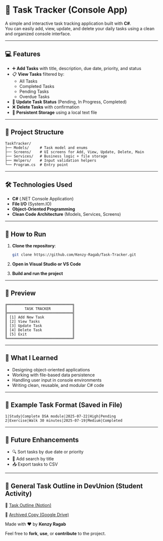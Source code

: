 # 📝 Task Tracker (Console App)

A simple and interactive task tracking application built with **C#**.  
You can easily add, view, update, and delete your daily tasks using a clean and organized console interface.

---

## 💻 Features

- ➕ **Add Tasks** with title, description, due date, priority, and status  
- 📋 **View Tasks** filtered by:  
  - All Tasks  
  - Completed Tasks  
  - Pending Tasks  
  - Overdue Tasks  
- 🔄 **Update Task Status** (Pending, In Progress, Completed)  
- ❌ **Delete Tasks** with confirmation  
- 💾 **Persistent Storage** using a local text file  

---

## 🧱 Project Structure

```
TaskTracker/
├── Models/     # Task model and enums  
├── Screens/    # UI screens for Add, View, Update, Delete, Main  
├── Services/   # Business logic + file storage  
├── Helpers/    # Input validation helpers  
└── Program.cs  # Entry point
```

---

## 🛠️ Technologies Used

- **C#** (.NET Console Application)  
- **File I/O** (System.IO)  
- **Object-Oriented Programming**  
- **Clean Code Architecture** (Models, Services, Screens)  

---

## 🚀 How to Run

1. **Clone the repository**:
   ```bash
   git clone https://github.com/Kenzy-Ragab/Task-Tracker.git
   ```

2. **Open in Visual Studio or VS Code**  
3. **Build and run the project**

---

## 📸 Preview

```
╔══════════════════════════════╗
║        TASK TRACKER          ║
╠══════════════════════════════╣
║ [1] Add New Task             ║
║ [2] View Tasks               ║
║ [3] Update Task              ║
║ [4] Delete Task              ║
║ [5] Exit                     ║
╚══════════════════════════════╝
```

---

## 🧠 What I Learned

- Designing object-oriented applications  
- Working with file-based data persistence  
- Handling user input in console environments  
- Writing clean, reusable, and modular C# code  

---

## 📂 Example Task Format (Saved in File)

```
1|Study|Complete DSA module|2025-07-22|High|Pending  
2|Exercise|Walk 30 minutes|2025-07-19|Medium|Completed
```

---

## 📌 Future Enhancements

- 🔍 Sort tasks by due date or priority  
- 📝 Add search by title  
- 📤 Export tasks to CSV  

---

## 🤍 General Task Outline in DevUnion (Student Activity)  

📎 [Task Outline (Notion)](https://saranabih.notion.site/Task-1-228f54958733801384e0e75fc019d30a) 

📸 [Archived Copy (Google Drive)](https://drive.google.com/drive/u/1/folders/1k_FCZdq7BiEfgG9NudXW5KhrW7mzKT3K)

Made with ❤️ by **Kenzy Ragab**  

Feel free to **fork**, **use**, or **contribute** to the project.
